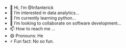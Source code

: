 - 👋 Hi, I’m @Infanterick
- 👀 I’m interested in data analytics...
- 🌱 I’m currently learning python...
- 💞️ I’m looking to collaborate on software development...
- 📫 How to reach me ...
- 😄 Pronouns: He
- ⚡ Fun fact: No so fun. 

<!---
Infanterick/Infanterick is a ✨ special ✨ repository because its `README.md` (this file) appears on your GitHub profile.
You can click the Preview link to take a look at your changes.
--->
